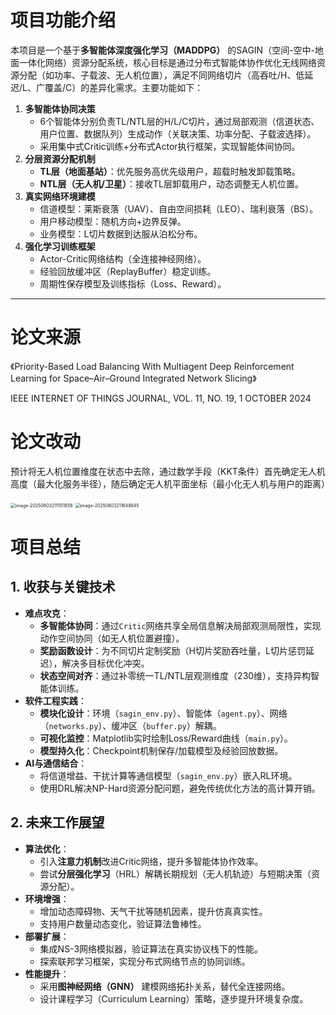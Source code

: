 # 项目功能介绍

本项目是一个基于**多智能体深度强化学习（MADDPG）** 的SAGIN（空间-空中-地面一体化网络）资源分配系统，核心目标是通过分布式智能体协作优化无线网络资源分配（如功率、子载波、无人机位置），满足不同网络切片（高吞吐/H、低延迟/L、广覆盖/C）的差异化需求。主要功能如下：

1. **多智能体协同决策**
   - 6个智能体分别负责TL/NTL层的H/L/C切片，通过局部观测（信道状态、用户位置、数据队列）生成动作（关联决策、功率分配、子载波选择）。
   - 采用集中式Critic训练+分布式Actor执行框架，实现智能体间协同。
2. **分层资源分配机制**
   - **TL层（地面基站）**：优先服务高优先级用户，超载时触发卸载策略。
   - **NTL层（无人机/卫星）**：接收TL层卸载用户，动态调整无人机位置。
3. **真实网络环境建模**
   - 信道模型：莱斯衰落（UAV）、自由空间损耗（LEO）、瑞利衰落（BS）。
   - 用户移动模型：随机方向+边界反弹。
   - 业务模型：L切片数据到达服从泊松分布。
4. **强化学习训练框架**
   - Actor-Critic网络结构（全连接神经网络）。
   - 经验回放缓冲区（ReplayBuffer）稳定训练。
   - 周期性保存模型及训练指标（Loss、Reward）。

------

# 论文来源

《Priority-Based Load Balancing With Multiagent  Deep Reinforcement Learning for  Space–Air–Ground Integrated Network Slicing》

IEEE INTERNET OF THINGS JOURNAL, VOL. 11, NO. 19, 1 OCTOBER 2024

# 论文改动

预计将无人机位置维度在状态中去除，通过数学手段（KKT条件）首先确定无人机高度（最大化服务半径），随后确定无人机平面坐标（最小化无人机与用户的距离）

<img src="F:\通信原理\typora-user-images\image-20250603211551858.png" alt="image-20250603211551858" style="zoom:50%;" />

<img src="F:\通信原理\typora-user-images\image-20250603211648845.png" alt="image-20250603211648845" style="zoom:50%;" />

# 项目总结

## 1. 收获与关键技术

- **难点攻克**：
  - **多智能体协同**：通过`Critic`网络共享全局信息解决局部观测局限性，实现动作空间协同（如无人机位置避撞）。
  - **奖励函数设计**：为不同切片定制奖励（H切片奖励吞吐量，L切片惩罚延迟），解决多目标优化冲突。
  - **状态空间对齐**：通过补零统一TL/NTL层观测维度（230维），支持异构智能体训练。
- **软件工程实践**：
  - **模块化设计**：环境（`sagin_env.py`）、智能体（`agent.py`）、网络（`networks.py`）、缓冲区（`buffer.py`）解耦。
  - **可视化监控**：Matplotlib实时绘制Loss/Reward曲线（`main.py`）。
  - **模型持久化**：Checkpoint机制保存/加载模型及经验回放数据。
- **AI与通信结合**：
  - 将信道增益、干扰计算等通信模型（`sagin_env.py`）嵌入RL环境。
  - 使用DRL解决NP-Hard资源分配问题，避免传统优化方法的高计算开销。

## 2. 未来工作展望

- **算法优化**：
  - 引入**注意力机制**改进Critic网络，提升多智能体协作效率。
  - 尝试**分层强化学习**（HRL）解耦长期规划（无人机轨迹）与短期决策（资源分配）。
- **环境增强**：
  - 增加动态障碍物、天气干扰等随机因素，提升仿真真实性。
  - 支持用户数量动态变化，验证算法鲁棒性。
- **部署扩展**：
  - 集成NS-3网络模拟器，验证算法在真实协议栈下的性能。
  - 探索联邦学习框架，实现分布式网络节点的协同训练。
- **性能提升**：
  - 采用**图神经网络（GNN）** 建模网络拓扑关系，替代全连接网络。
  - 设计课程学习（Curriculum Learning）策略，逐步提升环境复杂度。
